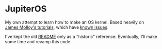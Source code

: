 # JupiterOS

My own attempt to learn how to make an OS kernel. Based heavily on [James Molloy's tutorials](http://jamesmolloy.co.uk/tutorial_html/), which have [known issues](https://wiki.osdev.org/James_Molloy%27s_Tutorial_Known_Bugs).

I've kept the old [README](README) only as a "historic" reference. Eventually, I'll make some time and revamp this code.
